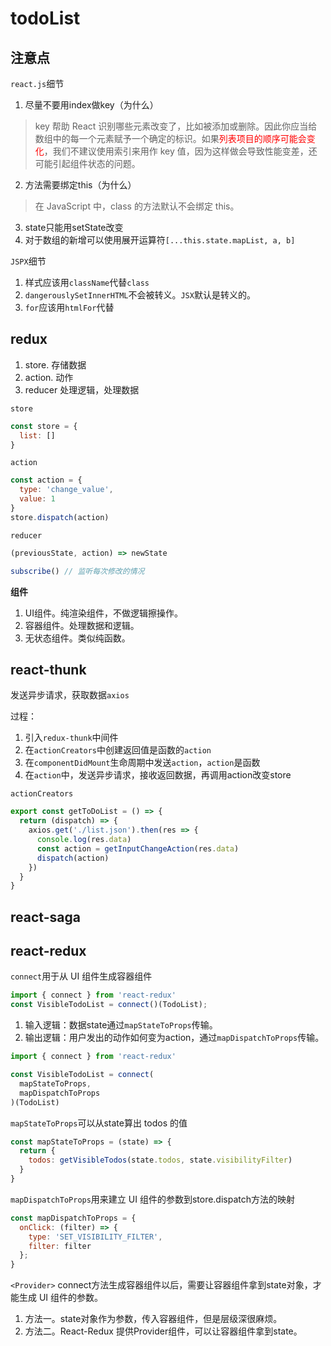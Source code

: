 # todoList
## 注意点
`react.js`细节
1. 尽量不要用index做key（为什么）
> key 帮助 React 识别哪些元素改变了，比如被添加或删除。因此你应当给数组中的每一个元素赋予一个确定的标识。如果<font color=red>列表项目的顺序可能会变化</font>，我们不建议使用索引来用作 key 值，因为这样做会导致性能变差，还可能引起组件状态的问题。
2. 方法需要绑定this（为什么）
> 在 JavaScript 中，class 的方法默认不会绑定 this。
3. state只能用setState改变
4. 对于数组的新增可以使用展开运算符`[...this.state.mapList, a, b]`


`JSPX`细节

1. 样式应该用`className`代替`class`
2. `dangerouslySetInnerHTML`不会被转义。`JSX`默认是转义的。
3. `for`应该用`htmlFor`代替

## redux
1. store. 存储数据
2. action. 动作
3. reducer 处理逻辑，处理数据

`store`
```javascript
const store = {
  list: []
}
```

`action`
```javascript
const action = {
  type: 'change_value',
  value: 1
}
store.dispatch(action)
```

`reducer`
```javascript
(previousState, action) => newState

subscribe() // 监听每次修改的情况
```
**组件**
1. UI组件。纯渲染组件，不做逻辑擦操作。
2. 容器组件。处理数据和逻辑。
3. 无状态组件。类似纯函数。

## react-thunk
发送异步请求，获取数据`axios`

过程：
1. 引入`redux-thunk`中间件
2. 在`actionCreators`中创建返回值是函数的`action`
3. 在`componentDidMount`生命周期中发送`action`，`action`是函数
4. 在`action`中，发送异步请求，接收返回数据，再调用action改变store

`actionCreators`
```javascript
export const getToDoList = () => {
  return (dispatch) => {
    axios.get('./list.json').then(res => {
      console.log(res.data)
      const action = getInputChangeAction(res.data)
      dispatch(action)
    })
  }
}
```
## react-saga


## react-redux
`connect`用于从 UI 组件生成容器组件
```javascript
import { connect } from 'react-redux'
const VisibleTodoList = connect()(TodoList);
```

1. 输入逻辑：数据state通过`mapStateToProps`传输。
2. 输出逻辑：用户发出的动作如何变为action，通过`mapDispatchToProps`传输。
```javascript
import { connect } from 'react-redux'

const VisibleTodoList = connect(
  mapStateToProps,
  mapDispatchToProps
)(TodoList)
```

`mapStateToProps`可以从state算出 todos 的值
```javascript
const mapStateToProps = (state) => {
  return {
    todos: getVisibleTodos(state.todos, state.visibilityFilter)
  }
}
```
`mapDispatchToProps`用来建立 UI 组件的参数到store.dispatch方法的映射

```javascript
const mapDispatchToProps = {
  onClick: (filter) => {
    type: 'SET_VISIBILITY_FILTER',
    filter: filter
  };
}
```

`<Provider>`
connect方法生成容器组件以后，需要让容器组件拿到state对象，才能生成 UI 组件的参数。
1. 方法一。state对象作为参数，传入容器组件，但是层级深很麻烦。
2. 方法二。React-Redux 提供Provider组件，可以让容器组件拿到state。

```javascript

```